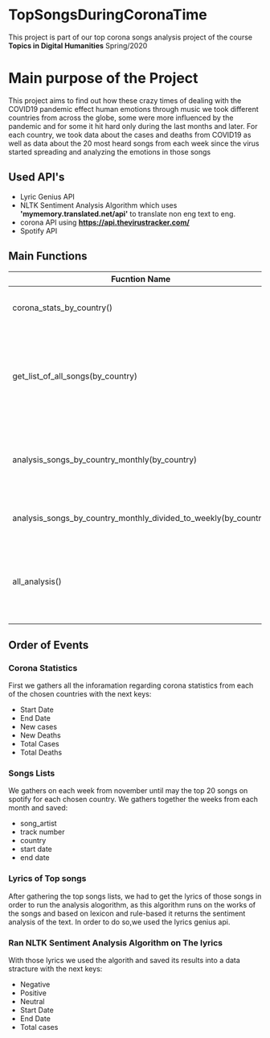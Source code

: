 # TopSongsDuringCoronaTime
This project is part of our top corona songs analysis project of the course **Topics in Digital Humanities** Spring/2020

# Main purpose of the Project
This project aims to find out how these crazy times of dealing with the COVID19 pandemic effect human emotions through music
we took different countries from across the globe, some were more influenced by the pandemic and for some it hit hard only during the last months and later. For each country, we took data about the cases and deaths from COVID19 as well as data about the 20 most heard songs from each week since the virus started spreading and analyzing the emotions in those songs

## Used API's
- Lyric Genius API
- NLTK Sentiment Analysis Algorithm which uses **'mymemory.translated.net/api'** to translate non eng text to eng.
- corona API using **https://api.thevirustracker.com/**
- Spotify API

## Main Functions
| **Fucntion Name** | **Description**|
| --- | ---|
| corona_stats_by_country() | Function that calculates the stat of corona in a specific country. |
| get_list_of_all_songs(by_country) |		Function which creates json files which contain the data of the songs of a specific country from START_DATE_SONGS until END_DATE_SONGS.|
| analysis_songs_by_country_monthly(by_country) |		Function that creates a list of all analysis of a country from START_DATE until END_DATE_SONGS after the algorithem ran. |
| analysis_songs_by_country_monthly_divided_to_weekly(by_country) | Function which saves the monthly data into csv files divided into weeks. |
| all_analysis() | Functio which returns the analysis of all countries and the number of positive, negative and neutral songs during the whole period. |

## Order of Events
### Corona Statistics
First we gathers all the inforamation regarding corona statistics from each of the chosen countries with the next keys:
- Start Date
- End Date
- New cases
- New Deaths
- Total Cases 
- Total Deaths

### Songs Lists
We gathers on each week from november until may the top 20 songs on spotify for each chosen country.
We gathers together the weeks from each month and saved:
- song_artist
- track number
- country
- start date
- end date

### Lyrics of Top songs
After gathering the top songs lists, we had to get the lyrics of those songs in order to run the analysis alogorithm, as this algorithm runs on the works of the songs and based on lexicon and rule-based  it returns the sentiment analysis of the text.
In order to do so,we used the lyrics genius api.

### Ran NLTK Sentiment Analysis Algorithm on The lyrics
With those lyrics we used the algorith and saved its results into a data stracture with the next keys:
- Negative
- Positive
- Neutral
- Start Date
- End Date  
- Total cases



